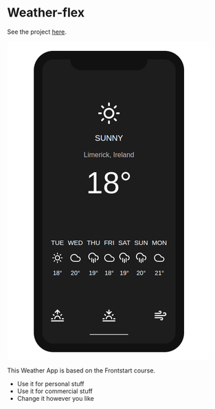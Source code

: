 # Weather-flex

See the project [here](https://yasmin-gab.github.io/weather-flex/).

![Project Preview](https://github.com/yasmin-gab/weather-flex/blob/master/assets/project-preview.png?raw=true?raw=true)


This Weather App is based on the Frontstart course.

-   Use it for personal stuff
-   Use it for commercial stuff
-   Change it however you like
